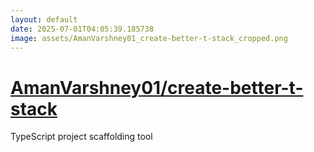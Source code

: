 ```yaml
---
layout: default
date: 2025-07-01T04:05:39.185738
image: assets/AmanVarshney01_create-better-t-stack_cropped.png
---
```


# [AmanVarshney01/create-better-t-stack](https://github.com/AmanVarshney01/create-better-t-stack)

TypeScript project scaffolding tool
